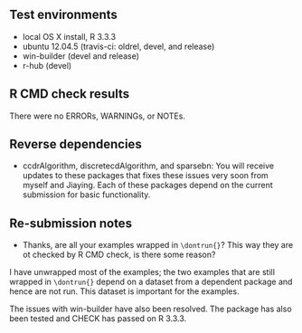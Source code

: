 ## Test environments
* local OS X install, R 3.3.3
* ubuntu 12.04.5 (travis-ci: oldrel, devel, and release)
* win-builder (devel and release)
* r-hub (devel)

## R CMD check results
There were no ERRORs, WARNINGs, or NOTEs.

## Reverse dependencies

* ccdrAlgorithm, discretecdAlgorithm, and sparsebn: You will receive updates to these packages that fixes these issues very soon from myself and Jiaying. Each of these packages depend on the current submission for basic functionality.

## Re-submission notes

- Thanks, are all your examples wrapped in `\dontrun{}`? This way they are ot checked by R CMD check, is there some reason?

I have unwrapped most of the examples; the two examples that are still wrapped in `\dontrun{}` depend on a dataset from a dependent package and hence are not run. This dataset is important for the examples.

The issues with win-builder have also been resolved. The package has also been tested and CHECK has passed on R 3.3.3.
